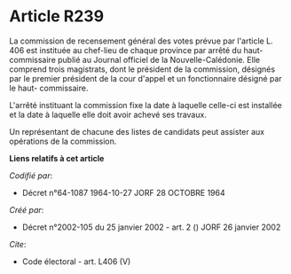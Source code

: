 # Article R239

La commission de recensement général des votes prévue par l'article L. 406 est instituée au chef-lieu de chaque province par
arrêté du haut-commissaire publié au Journal officiel de la Nouvelle-Calédonie. Elle comprend trois magistrats, dont le
président de la commission, désignés par le premier président de la cour d'appel et un fonctionnaire désigné par le haut-
commissaire. 

L'arrêté instituant la commission fixe la date à laquelle celle-ci est installée et la date à laquelle elle doit avoir achevé
ses travaux. 

Un représentant de chacune des listes de candidats peut assister aux opérations de la commission.

**Liens relatifs à cet article**

_Codifié par_:

  - Décret n°64-1087 1964-10-27 JORF 28 OCTOBRE 1964

_Créé par_:

  - Décret n°2002-105 du 25 janvier 2002 - art. 2 () JORF 26 janvier 2002

_Cite_:

  - Code électoral - art. L406 (V)
